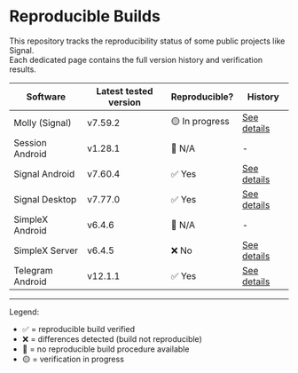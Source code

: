 # Reproducible Builds

This repository tracks the reproducibility status of some public projects like Signal.  
Each dedicated page contains the full version history and verification results.  

| Software        | Latest tested version | Reproducible?  | History |
|-----------------|-----------------------|----------------|---------|
| Molly (Signal)  | v7.59.2               | 🟡 In progress | [See details](history/Molly-Signal.md) |
| Session Android | v1.28.1               | 🚫 N/A         | - |
| Signal Android  | v7.60.4               | ✅ Yes         | [See details](history/Signal-Android.md) |
| Signal Desktop  | v7.77.0               | ✅ Yes         | [See details](history/Signal-Desktop.md) |
| SimpleX Android | v6.4.6                | 🚫 N/A         | - |
| SimpleX Server  | v6.4.5                | ❌ No          | [See details](history/SimpleX-Server.md) |
| Telegram Android| v12.1.1               | ✅ Yes         | [See details](history/Telegram-Android.md) |

---

Legend:  

- ✅ = reproducible build verified
- ❌ = differences detected (build not reproducible)
- 🚫 = no reproducible build procedure available
- 🟡 = verification in progress
